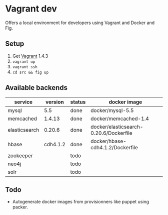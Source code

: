 # Vagrant dev

Offers a local environment for developers using Vagrant and Docker and Fig.

## Setup 

1. Get [Vagrant](http://www.vagrantup.com/downloads.html) 1.4.3
2. `vagrant up`
3. `vagrant ssh`
4. `cd src && fig up`

## Available backends

| service       | version  | status | docker image                           |
|---------------|----------|--------|----------------------------------------|
| mysql         | 5.5      | done   | docker/mysql-5.5                       |
| memcached     | 1.4.13   | done   | docker/memcached-1.4                   |
| elasticsearch | 0.20.6   | done   | docker/elasticsearch-0.20.6/Dockerfile |
| hbase         | cdh4.1.2 | done   | docker/hbase-cdh4.1.2/Dockerfile       |
| zookeeper     |          | todo   |                                        |
| neo4j         |          | todo   |                                        |
| solr          |          | todo   |                                        |

## Todo

 * Autogenerate docker images from provisionners like puppet using packer.
